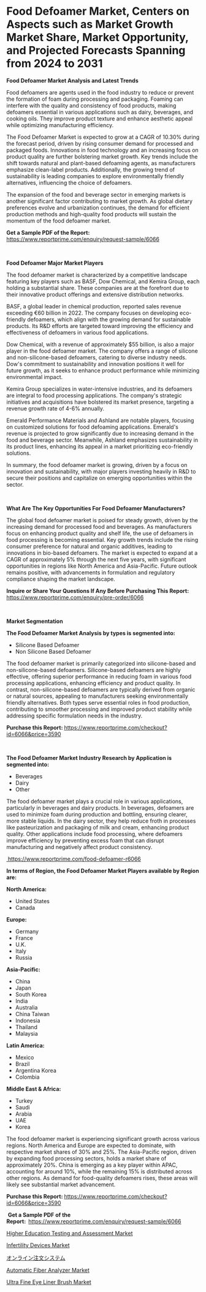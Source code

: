 <p><h1>Food Defoamer Market, Centers on Aspects such as Market Growth Market Share, Market Opportunity, and Projected Forecasts Spanning from 2024 to 2031</h1></p><p><strong>Food Defoamer Market Analysis and Latest Trends</strong></p>
<p><p>Food defoamers are agents used in the food industry to reduce or prevent the formation of foam during processing and packaging. Foaming can interfere with the quality and consistency of food products, making defoamers essential in various applications such as dairy, beverages, and cooking oils. They improve product texture and enhance aesthetic appeal while optimizing manufacturing efficiency.</p><p>The Food Defoamer Market is expected to grow at a CAGR of 10.30% during the forecast period, driven by rising consumer demand for processed and packaged foods. Innovations in food technology and an increasing focus on product quality are further bolstering market growth. Key trends include the shift towards natural and plant-based defoaming agents, as manufacturers emphasize clean-label products. Additionally, the growing trend of sustainability is leading companies to explore environmentally friendly alternatives, influencing the choice of defoamers.</p><p>The expansion of the food and beverage sector in emerging markets is another significant factor contributing to market growth. As global dietary preferences evolve and urbanization continues, the demand for efficient production methods and high-quality food products will sustain the momentum of the food defoamer market.</p></p>
<p><strong>Get a Sample PDF of the Report:&nbsp;</strong> <a href="https://www.reportprime.com/enquiry/request-sample/6066">https://www.reportprime.com/enquiry/request-sample/6066</a></p>
<p>&nbsp;</p>
<p><strong>Food Defoamer Major Market Players</strong></p>
<p><p>The food defoamer market is characterized by a competitive landscape featuring key players such as BASF, Dow Chemical, and Kemira Group, each holding a substantial share. These companies are at the forefront due to their innovative product offerings and extensive distribution networks.</p><p>BASF, a global leader in chemical production, reported sales revenue exceeding €60 billion in 2022. The company focuses on developing eco-friendly defoamers, which align with the growing demand for sustainable products. Its R&D efforts are targeted toward improving the efficiency and effectiveness of defoamers in various food applications.</p><p>Dow Chemical, with a revenue of approximately $55 billion, is also a major player in the food defoamer market. The company offers a range of silicone and non-silicone-based defoamers, catering to diverse industry needs. Dow's commitment to sustainability and innovation positions it well for future growth, as it seeks to enhance product performance while minimizing environmental impact.</p><p>Kemira Group specializes in water-intensive industries, and its defoamers are integral to food processing applications. The company's strategic initiatives and acquisitions have bolstered its market presence, targeting a revenue growth rate of 4-6% annually. </p><p>Emerald Performance Materials and Ashland are notable players, focusing on customized solutions for food defoaming applications. Emerald's revenue is projected to grow significantly due to increasing demand in the food and beverage sector. Meanwhile, Ashland emphasizes sustainability in its product lines, enhancing its appeal in a market prioritizing eco-friendly solutions.</p><p>In summary, the food defoamer market is growing, driven by a focus on innovation and sustainability, with major players investing heavily in R&D to secure their positions and capitalize on emerging opportunities within the sector.</p></p>
<p>&nbsp;</p>
<p><strong>What Are The Key Opportunities For Food Defoamer Manufacturers?</strong></p>
<p><p>The global food defoamer market is poised for steady growth, driven by the increasing demand for processed food and beverages. As manufacturers focus on enhancing product quality and shelf life, the use of defoamers in food processing is becoming essential. Key growth trends include the rising consumer preference for natural and organic additives, leading to innovations in bio-based defoamers. The market is expected to expand at a CAGR of approximately 5% through the next five years, with significant opportunities in regions like North America and Asia-Pacific. Future outlook remains positive, with advancements in formulation and regulatory compliance shaping the market landscape.</p></p>
<p><strong>Inquire or Share Your Questions If Any Before Purchasing This Report:</strong> <a href="https://www.reportprime.com/enquiry/pre-order/6066">https://www.reportprime.com/enquiry/pre-order/6066</a></p>
<p>&nbsp;</p>
<p><strong>Market Segmentation</strong></p>
<p><strong>The Food Defoamer Market Analysis by types is segmented into:</strong></p>
<p><ul><li>Silicone Based Defoamer</li><li>Non Silicone Based Defoamer</li></ul></p>
<p><p>The food defoamer market is primarily categorized into silicone-based and non-silicone-based defoamers. Silicone-based defoamers are highly effective, offering superior performance in reducing foam in various food processing applications, enhancing efficiency and product quality. In contrast, non-silicone-based defoamers are typically derived from organic or natural sources, appealing to manufacturers seeking environmentally friendly alternatives. Both types serve essential roles in food production, contributing to smoother processing and improved product stability while addressing specific formulation needs in the industry.</p></p>
<p><strong>Purchase this Report:&nbsp;</strong><a href="https://www.reportprime.com/checkout?id=6066&price=3590">https://www.reportprime.com/checkout?id=6066&price=3590</a></p>
<p>&nbsp;</p>
<p><strong>The Food Defoamer Market Industry Research by Application is segmented into:</strong></p>
<p><ul><li>Beverages</li><li>Dairy</li><li>Other</li></ul></p>
<p><p>The food defoamer market plays a crucial role in various applications, particularly in beverages and dairy products. In beverages, defoamers are used to minimize foam during production and bottling, ensuring clearer, more stable liquids. In the dairy sector, they help reduce froth in processes like pasteurization and packaging of milk and cream, enhancing product quality. Other applications include food processing, where defoamers improve efficiency by preventing excess foam that can disrupt manufacturing and negatively affect product consistency.</p></p>
<p><a href="https://www.reportprime.com/food-defoamer-r6066">&nbsp;https://www.reportprime.com/food-defoamer-r6066</a></p>
<p><strong>In terms of Region, the Food Defoamer Market Players available by Region are:</strong></p>
<p>
    <p> <strong> North America: </strong>
        <ul>
            <li>United States</li>
            <li>Canada</li>
        </ul>
        </p> 
    <p> <strong> Europe: </strong>
        <ul>
            <li>Germany</li>
            <li>France</li>
            <li>U.K.</li>
            <li>Italy</li>
            <li>Russia</li>
        </ul>
        </p> 
    <p> <strong> Asia-Pacific: </strong>
        <ul>
            <li>China</li>
            <li>Japan</li>
            <li>South Korea</li>
            <li>India</li>
            <li>Australia</li>
            <li>China Taiwan</li>
            <li>Indonesia</li>
            <li>Thailand</li>
            <li>Malaysia</li>
        </ul>
        </p> 
    <p> <strong> Latin America: </strong>
        <ul>
            <li>Mexico</li>
            <li>Brazil</li>
            <li>Argentina Korea</li>
            <li>Colombia</li>
        </ul>
        </p> 
    <p> <strong> Middle East & Africa: </strong>
        <ul>
            <li>Turkey</li>
            <li>Saudi</li>
            <li>Arabia</li>
            <li>UAE</li>
            <li>Korea</li>
        </ul>
    </p>
    </p>
<p><p>The food defoamer market is experiencing significant growth across various regions. North America and Europe are expected to dominate, with respective market shares of 30% and 25%. The Asia-Pacific region, driven by expanding food processing sectors, holds a market share of approximately 20%. China is emerging as a key player within APAC, accounting for around 10%, while the remaining 15% is distributed across other regions. As demand for food-quality defoamers rises, these areas will likely see substantial market advancement.</p></p>
<p><strong>Purchase this Report: </strong><a href="https://www.reportprime.com/checkout?id=6066&price=3590">https://www.reportprime.com/checkout?id=6066&price=3590</a></p>
<p>&nbsp;<strong>Get a Sample PDF of the Report:&nbsp;&nbsp;</strong><a href="https://www.reportprime.com/enquiry/request-sample/6066">https://www.reportprime.com/enquiry/request-sample/6066</a></p>
<p><strong></strong></p>
<p><p><a href="https://www.linkedin.com/pulse/insights-higher-education-testing-assessment-market-size-which-n0xhf?trackingId=W3s5g2mGReuxRCIzoEdXSA%3D%3D">Higher Education Testing and Assessment Market</a></p><p><a href="https://medium.com/@max.sanderson5645/infertility-devices-market-market-segmentation-geographical-regions-and-market-forcast-till-2031-3c34621ca555">Infertility Devices Market</a></p><p><a href="https://medium.com/@lindakreitz2023/%E3%82%AA%E3%83%B3%E3%83%A9%E3%82%A4%E3%83%B3%E6%B3%A8%E6%96%87%E3%82%B7%E3%82%B9%E3%83%86%E3%83%A0%E5%B8%82%E5%A0%B4-%E3%82%B0%E3%83%AD%E3%83%BC%E3%83%90%E3%83%AB%E5%B8%82%E5%A0%B4%E3%81%AE%E6%B4%9E%E5%AF%9F%E3%81%A8%E8%B2%A9%E5%A3%B2%E3%83%88%E3%83%AC%E3%83%B3%E3%83%89-2024%E5%B9%B4%E3%81%8B%E3%82%892031%E5%B9%B4-de3c67c52813">オンライン注文システム</a></p><p><a href="https://issuu.com/reportprime-2/docs/automatic-fiber-analyzer-market-siz_15e5230628a752">Automatic Fiber Analyzer Market</a></p><p><a href="https://medium.com/@djjdj3773/ultra-fine-eye-liner-brush-market-share-and-new-trends-analysis-by-its-type-application-end-use-93d1a0a3429e">Ultra Fine Eye Liner Brush Market</a></p></p>